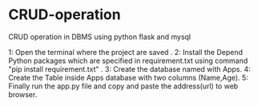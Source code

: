 # CRUD-operation
CRUD operation in DBMS using python flask and mysql

1: Open the terminal where the project are saved .
2: Install the Depend Python packages which are specified in requirement.txt using command "pip install requirement.txt" .
3: Create the database named with Apps.
4: Create the Table inside Apps database with two columns (Name,Age).
5: Finally run the app.py file and copy and paste the address(url) to web browser.
